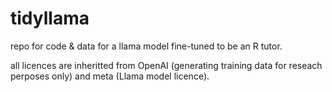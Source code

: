 # tidyllama
repo for code &amp; data for a llama model fine-tuned to be an R tutor.

all licences are inheritted from OpenAI (generating training data for reseach perposes only) and meta (Llama model licence). 
